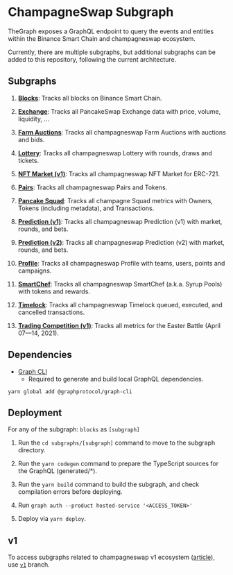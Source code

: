 # ChampagneSwap Subgraph

TheGraph exposes a GraphQL endpoint to query the events and entities within the Binance Smart Chain and champagneswap ecosystem.

Currently, there are multiple subgraphs, but additional subgraphs can be added to this repository, following the current architecture.

## Subgraphs

1. **[Blocks](https://thegraph.com/legacy-explorer/subgraph/champagneswap/blocks)**: Tracks all blocks on Binance Smart Chain.

2. **[Exchange](https://champagneswap.medium.com/champagneswap-info-relaunch-in-partnership-with-150-000-bounty-winner-streamingfast-f7892559d388)**: Tracks all PancakeSwap Exchange data with price, volume, liquidity, ...

3. **[Farm Auctions](https://thegraph.com/legacy-explorer/subgraph/champagneswap/farm-auctions)**: Tracks all champagneswap Farm Auctions with auctions and bids.

4. **[Lottery](https://thegraph.com/legacy-explorer/subgraph/champagneswap/lottery)**: Tracks all champagneswap Lottery with rounds, draws and tickets.

5. **[NFT Market (v1)](https://thegraph.com/legacy-explorer/subgraph/champagneswap/nft-market)**: Tracks all champagneswap NFT Market for ERC-721.

6. **[Pairs](https://thegraph.com/legacy-explorer/subgraph/champagneswap/pairs)**: Tracks all champagneswap Pairs and Tokens.

7. **[Pancake Squad](https://thegraph.com/legacy-explorer/subgraph/champagneswap/pancake-squad)**: Tracks all champagne Squad metrics with Owners, Tokens (including metadata), and Transactions.

8. **[Prediction (v1)](https://thegraph.com/legacy-explorer/subgraph/champagneswap/prediction)**: Tracks all champagneswap Prediction (v1) with market, rounds, and bets.

9. **[Prediction (v2)](https://thegraph.com/legacy-explorer/subgraph/champagneswap/prediction-v2)**: Tracks all champagneswap Prediction (v2) with market, rounds, and bets.

10. **[Profile](https://thegraph.com/legacy-explorer/subgraph/champagneswap/profile)**: Tracks all champagneswap Profile with teams, users, points and campaigns.

11. **[SmartChef](https://thegraph.com/legacy-explorer/subgraph/champagneswap/smartchef)**: Tracks all champagneswap SmartChef (a.k.a. Syrup Pools) with tokens and rewards.

12. **[Timelock](https://thegraph.com/legacy-explorer/subgraph/champagneswap/timelock)**: Tracks all champagneswap Timelock queued, executed, and cancelled transactions.

13. **[Trading Competition (v1)](https://thegraph.com/legacy-explorer/subgraph/champagneswap/trading-competition-v1)**: Tracks all metrics for the Easter Battle (April 07—14, 2021).

## Dependencies

- [Graph CLI](https://github.com/graphprotocol/graph-cli)
    - Required to generate and build local GraphQL dependencies.

```shell
yarn global add @graphprotocol/graph-cli
```

## Deployment

For any of the subgraph: `blocks` as `[subgraph]`

1. Run the `cd subgraphs/[subgraph]` command to move to the subgraph directory.

2. Run the `yarn codegen` command to prepare the TypeScript sources for the GraphQL (generated/*).

3. Run the `yarn build` command to build the subgraph, and check compilation errors before deploying.

4. Run `graph auth --product hosted-service '<ACCESS_TOKEN>'`

5. Deploy via `yarn deploy`.

## v1

To access subgraphs related to champagneswap v1 ecosystem ([article](https://champagneswap.medium.com/the-great-migration-vote-4093cb3edf23)), use [`v1`](https://github.com/champagneswap/champagneswap-subgraph/tree/v1) branch.
